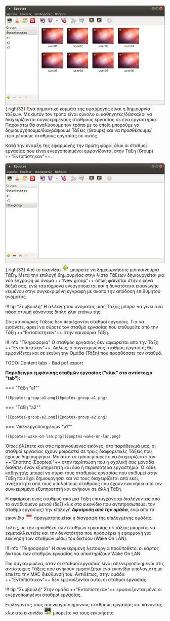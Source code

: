 
![Epoptes-init-groups.png](Epoptes-init-groups.png){.right33}
Ένα σημαντικό κομμάτι της εφαρμογής είναι η
δημιουργία τάξεων. Με αυτόν τον τρόπο είναι εύκολο οι
καθηγητές/δάσκαλοι να διαχειρίζονται συγκεκριμένους
σταθμούς εργασίας σε ένα εργαστήριο. Παρακάτω θα αναλύσουμε τον
τρόπο με το οποίο μπορούμε να δημιουργήσουμε/διαγράψουμε Τάξεις
(Groups) και να προσθέσουμε/αφαιρέσουμε σταθμούς εργασίας σε αυτές.

Κατά την έναρξη της εφαρμογής την πρώτη φορά, όλοι οι σταθμοί εργασίας
που είναι ενεργοποιημένοι εμφανίζονται στην Τάξη (Group) ++"Εντοπίστηκαν"++.

![Epoptes_add_group.png](Epoptes_add_group.png){.right33}
Από το εικονίδιο
![<File:Epoptes_add_group_button.png>](Epoptes_add_group_button.png)
μπορείτε να δημιουργήσετε μια καινούρια Τάξη. Μετά την επιλογή δημιουργίας στην λίστα Τάξεων
δημιουργείται μια νέα εγγραφή με όνομα ++"New group"++ όπως φαίνεται στην εικόνα
δεξιά σας, ενώ ταυτόχρονα ενεργοποιείται και η δυνατότητα εισαγωγής
κειμένου στην συγκεκριμένη εγγραφή με σκοπό την απόδοση επιθυμητού
ονόματος.

!!! tip "Συμβουλή"
    Η αλλαγή του ονόματος μιας Τάξης μπορεί να γίνει ανά πάσα στιγμή
     κάνοντας διπλό κλικ επάνω της.

Στις καινούριες Τάξεις δεν περιέχονται σταθμοί εργασίας. Για να
εισάγετε, αρκεί να σύρετε τον σταθμό εργασίας που επιθυμείτε από
την Τάξη ++"Εντοπίστηκαν"++ στην καινούρια Τάξη.

!!! info "Πληροφορία"
    Ο σταθμός εργασίας δεν αφαιρείται από την Τάξη ++"Εντοπίστηκαν"++.
    Απλώς, ο συγκεκριμένος σταθμός εργασίας θα εμφανίζεται
    και σε εκείνη την Ομάδα (Τάξη) που προσθέσατε τον σταθμό.

TODO: Content tabs - Bad pdf export

**Παράδειγμα εμφάνισης σταθμών εργασίας ("κλικ" στo αντίστοιχο "tab"):**

=== "Τάξη "a1""

    ![Epoptes-group-a1.png](Epoptes-group-a1.png)

=== "Τάξη "a2""

    ![Epoptes-group-a2.png](Epoptes-group-a2.png)

=== "Απενεργοποιημένων "a1""

    ![Epoptes-wake-on-lan.png](Epoptes-wake-on-lan.png)

Όπως βλέπετε και στις προηγούμενες εικόνες, στο παράδειγμά μας, οι σταθμοί
εργασίας έχουν μοιραστεί σε τρεις διαφορετικές Τάξεις που έχουμε
δημιουργήσει. Με αυτό το τρόπο μπορείτε να διαχειρίζεστε τον ++"Επόπτης (Epoptes)"++
στην περίπτωση που η σχολική σας μονάδα διαθέτει έναν εξυπηρετητή
και δύο ή περισσότερα εργαστήρια. Ο κάθε καθηγητής μπορεί να σύρει
τους σταθμούς εργασίας που επιθυμεί στην Τάξη που έχει δημιουργήσει
και να τους διαχειρίζεται από εκεί, ανεξάρτητα από τους υπολοίπους
σταθμούς που έχουν εκκινήσει από τον συγκεκριμένο εξυπηρετητή και
ανήκουν σε άλλη Τάξη.

Η αφαίρεση ενός σταθμού από μια Τάξη επιτυγχάνεται διαλέγοντας από το
αναδυόμενο μενού (δεξί κλικ στο εικονίδιο που αντιπροσωπεύει τον
σταθμό εργασίας) την επιλογή ***Αφαίρεση από την ομάδα***, ενώ από το εικονίδιο
![<File:Epoptes_remove_group_button.png>](Epoptes_remove_group_button.png)
πραγματοποιείται η διαγραφή της επιλεγμένης ομάδας.

Τέλος, με την προσθήκη των σταθμών εργασίας σε τάξεις μπορείτε να
εκμεταλλευτείτε και την δυνατότητα που προσφέρει η εφαρμογή για
εκκίνηση των σταθμών μέσω του δικτύου (Wake On LAN).

!!! info "Πληροφορία"
    Η συγκεκριμένη λειτουργία προϋποθέτει οι κάρτες δικτύου
    των σταθμών εργασίας να υποστηρίζουν Wake On LAN.

Πιο συγκεκριμένα, όταν οι σταθμοί εργασίας είναι απενεργοποιημένοι στις
αντίστοιχες Τάξεις που ανήκουν εμφανίζεται ένα εικονίδιο υπολογιστή με
ετικέτα την MAC διεύθυνση του. Αντιθέτως, στην ομάδα ++"Εντοπίστηκαν"++ δεν εμφανίζονται
αυτοί οι σταθμοί εργασίας.

!!! tip "Συμβουλή"
    Στην ομάδα ++"Εντοπίστηκαν"++ εμφανίζονται μόνο οι ενεργοποιημένοι σταθμοί εργασίας.

Επιλέγοντας τους απενεργοποιήμενους σταθμούς εργασίας και κάνοντας κλικ
στο εικονίδιο ![Epoptes_startup_button.png](Epoptes_startup_button.png)
μπορείτε να τους εκκινήσετε.
